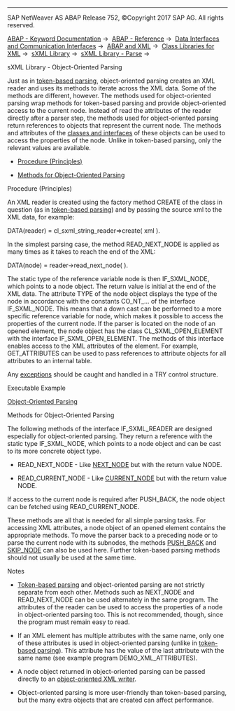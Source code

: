   

* * *

SAP NetWeaver AS ABAP Release 752, ©Copyright 2017 SAP AG. All rights reserved.

[ABAP - Keyword Documentation](javascript:call_link\('abenabap.htm'\)) →  [ABAP - Reference](javascript:call_link\('abenabap_reference.htm'\)) →  [Data Interfaces and Communication Interfaces](javascript:call_link\('abenabap_data_communication.htm'\)) →  [ABAP and XML](javascript:call_link\('abenabap_xml.htm'\)) →  [Class Libraries for XML](javascript:call_link\('abenabap_xml_libs.htm'\)) →  [sXML Library](javascript:call_link\('abenabap_sxml_lib.htm'\)) →  [sXML Library - Parse](javascript:call_link\('abenabap_sxml_lib_parse.htm'\)) → 

sXML Library - Object-Oriented Parsing

Just as in [token-based parsing](javascript:call_link\('abenabap_sxml_lib_parse_iterative.htm'\)), object-oriented parsing creates an XML reader and uses its methods to iterate across the XML data. Some of the methods are different, however. The methods used for object-oriented parsing wrap methods for token-based parsing and provide object-oriented access to the current node. Instead of read the attributes of the reader directly after a parser step, the methods used for object-oriented parsing return references to objects that represent the current node. The methods and attributes of the [classes and interfaces](javascript:call_link\('abenabap_sxml_lib_entities.htm'\)) of these objects can be used to access the properties of the node. Unlike in token-based parsing, only the relevant values are available.

-   [Procedure (Principles)](#@@ITOC@@ABENABAP_SXML_LIB_PARSE_OO_1)

-   [Methods for Object-Oriented Parsing](#@@ITOC@@ABENABAP_SXML_LIB_PARSE_OO_2)

Procedure (Principles)

An XML reader is created using the factory method CREATE of the class in question (as in [token-based parsing](javascript:call_link\('abenabap_sxml_lib_parse_iterative.htm'\))) and by passing the source xml to the XML data, for example:

DATA(reader) = cl\_sxml\_string\_reader=>create( xml ).

In the simplest parsing case, the method READ\_NEXT\_NODE is applied as many times as it takes to reach the end of the XML:

DATA(node) = reader->read\_next\_node( ).

The static type of the reference variable node is then IF\_SXML\_NODE, which points to a node object. The return value is initial at the end of the XML data. The attribute TYPE of the node object displays the type of the node in accordance with the constants CO\_NT\_... of the interface IF\_SXML\_NODE. This means that a down cast can be performed to a more specific reference variable for node, which makes it possible to access the properties of the current node. If the parser is located on the node of an opened element, the node object has the class CL\_SXML\_OPEN\_ELEMENT with the interface IF\_SXML\_OPEN\_ELEMENT. The methods of this interface enables access to the XML attributes of the element. For example, GET\_ATTRIBUTES can be used to pass references to attribute objects for all attributes to an internal table.

Any [exceptions](javascript:call_link\('abenabap_sxml_lib_exceptions.htm'\)) should be caught and handled in a TRY control structure.

Executable Example

[Object-Oriented Parsing](javascript:call_link\('abensxml_oo_parsing_abexa.htm'\))

Methods for Object-Oriented Parsing

The following methods of the interface IF\_SXML\_READER are designed especially for object-oriented parsing. They return a reference with the static type IF\_SXML\_NODE, which points to a node object and can be cast to its more concrete object type.

-   READ\_NEXT\_NODE - Like [NEXT\_NODE](javascript:call_link\('abenabap_sxml_lib_parse_iterative.htm'\)) but with the return value NODE.

-   READ\_CURRENT\_NODE - Like [CURRENT\_NODE](javascript:call_link\('abenabap_sxml_lib_parse_iterative.htm'\)) but with the return value NODE.

If access to the current node is required after PUSH\_BACK, the node object can be fetched using READ\_CURRENT\_NODE.

These methods are all that is needed for all simple parsing tasks. For accessing XML attributes, a node object of an opened element contains the appropriate methods. To move the parser back to a preceding node or to parse the current node with its subnodes, the methods [PUSH\_BACK](javascript:call_link\('abenabap_sxml_lib_parse_iterative.htm'\)) and [SKIP\_NODE](javascript:call_link\('abenabap_sxml_lib_parse_iterative.htm'\)) can also be used here. Further token-based parsing methods should not usually be used at the same time.

Notes

-   [Token-based parsing](javascript:call_link\('abenabap_sxml_lib_parse_iterative.htm'\)) and object-oriented parsing are not strictly separate from each other. Methods such as NEXT\_NODE and READ\_NEXT\_NODE can be used alternately in the same program. The attributes of the reader can be used to access the properties of a node in object-oriented parsing too. This is not recommended, though, since the program must remain easy to read.

-   If an XML element has multiple attributes with the same name, only one of these attributes is used in object-oriented parsing (unlike in [token-based parsing](javascript:call_link\('abenabap_sxml_lib_parse_iterative.htm'\))). This attribute has the value of the last attribute with the same name (see example program DEMO\_XML\_ATTRIBUTES).

-   A node object returned in object-oriented parsing can be passed directly to an [object-oriented XML writer](javascript:call_link\('abenabap_sxml_lib_render_oo.htm'\)).

-   Object-oriented parsing is more user-friendly than token-based parsing, but the many extra objects that are created can affect performance.